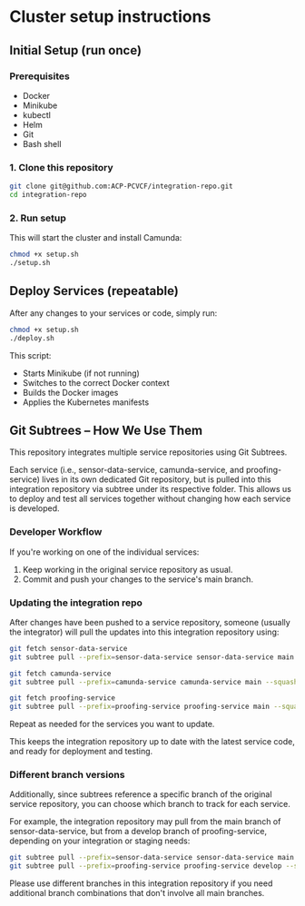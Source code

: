 # Cluster setup instructions

## Initial Setup (run once)
### Prerequisites
- Docker
- Minikube
- kubectl
- Helm
- Git
- Bash shell

### 1. Clone this repository
```bash
git clone git@github.com:ACP-PCVCF/integration-repo.git
cd integration-repo
```

### 2. Run setup
This will start the cluster and install Camunda:
```bash
chmod +x setup.sh 
./setup.sh
```

## Deploy Services (repeatable)
After any changes to your services or code, simply run:

```bash
chmod +x setup.sh 
./deploy.sh
```
This script:
- Starts Minikube (if not running)
- Switches to the correct Docker context
- Builds the Docker images
- Applies the Kubernetes manifests

## Git Subtrees – How We Use Them
This repository integrates multiple service repositories using Git Subtrees.

Each service (i.e., sensor-data-service, camunda-service, and proofing-service) lives in its own dedicated Git repository, but is pulled into this integration repository via subtree under its respective folder.
This allows us to deploy and test all services together without changing how each service is developed.

### Developer Workflow
If you're working on one of the individual services:
1. Keep working in the original service repository as usual.
2. Commit and push your changes to the service's main branch.

### Updating the integration repo
After changes have been pushed to a service repository, someone (usually the integrator) will pull the updates into this integration repository using:
```bash
git fetch sensor-data-service
git subtree pull --prefix=sensor-data-service sensor-data-service main --squash

git fetch camunda-service
git subtree pull --prefix=camunda-service camunda-service main --squash

git fetch proofing-service
git subtree pull --prefix=proofing-service proofing-service main --squash
```
Repeat as needed for the services you want to update.

This keeps the integration repository up to date with the latest service code, and ready for deployment and testing.

### Different branch versions
Additionally, since subtrees reference a specific branch of the original service repository, you can choose which branch to track for each service.

For example, the integration repository may pull from the main branch of sensor-data-service, but from a develop branch of proofing-service, depending on your integration or staging needs:

```bash
git subtree pull --prefix=sensor-data-service sensor-data-service main --squash
git subtree pull --prefix=proofing-service proofing-service develop --squash
```
Please use different branches in this integration repository if you need additional branch combinations that don't involve all main branches.
